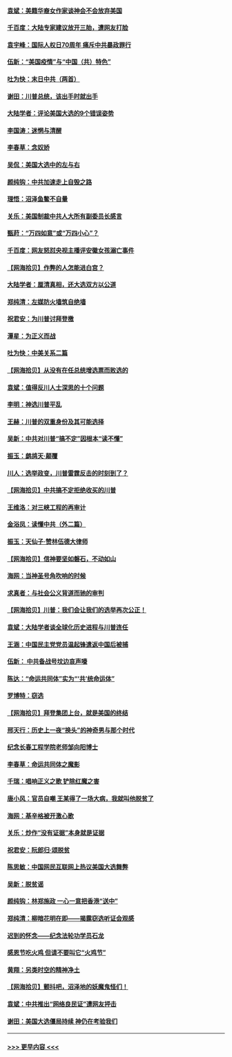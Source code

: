 #### [袁斌：美籍华裔女作家谈神会不会放弃美国](../pages/nsc993/n12615263.md?t=12122202) 
#### [千百度：大陆专家建议放开三胎，遭网友打脸](../pages/nsc993/n12614456.md?t=12122202) 
#### [袁宇峰：国际人权日70周年 痛斥中共暴政罪行](../pages/nsc993/n12611965.md?t=12122202) 
#### [伍新：“美国疫情”与“中国（共）特色”](../pages/nsc993/n12611463.md?t=12122202) 
#### [吐为快：末日中共（两首）](../pages/nsc993/n12611461.md?t=12122202) 
#### [谢田：川普总统，该出手时就出手](../pages/nsc993/n12610905.md?t=12122202) 
#### [大陆学者：评论美国大选的9个错误姿势](../pages/nsc993/n12609586.md?t=12122202) 
#### [李国涛：迷惘与清醒](../pages/nsc993/n12607532.md?t=12122202) 
#### [李春草：念奴娇](../pages/nsc993/n12607083.md?t=12122202) 
#### [吴侃：美国大选中的左与右](../pages/nsc993/n12607054.md?t=12122202) 
#### [颜纯钩：中共加速走上自毁之路](../pages/nsc993/n12606473.md?t=12122202) 
#### [理悟：沼泽鱼鳖不自量](../pages/nsc993/n12606454.md?t=12122202) 
#### [关乐：美国制裁中共人大所有副委员长感言](../pages/nsc993/n12606442.md?t=12122202) 
#### [甄莳：“万四如意”或“万四小心”？](../pages/nsc993/n12606091.md?t=12122202) 
#### [千百度：网友怒怼央视主播评安徽女孩溺亡事件](../pages/nsc993/n12605370.md?t=12122202) 
#### [【网海拾贝】作弊的人怎能进白宫？](../pages/nsc993/n12603546.md?t=12122202) 
#### [大陆学者：厘清真相，还大选双方以公道](../pages/nsc993/n12603475.md?t=12122202) 
#### [郑纯清：左媒防火墙筑自绝墙](../pages/nsc993/n12602226.md?t=12122202) 
#### [祝君安：为川普讨拜登檄](../pages/nsc993/n12602199.md?t=12122202) 
#### [潭星：为正义而战](../pages/nsc993/n12600926.md?t=12122202) 
#### [吐为快：中美关系二篇](../pages/nsc993/n12600908.md?t=12122202) 
#### [【网海拾贝】从没有在任总统增选票而败选的](../pages/nsc993/n12600435.md?t=12122202) 
#### [袁斌：值得反川人士深思的十个问题](../pages/nsc993/n12600332.md?t=12122202) 
#### [李明：神选川普平乱](../pages/nsc993/n12599751.md?t=12122202) 
#### [王赫：川普的双重身份及其可能选择](../pages/nsc993/n12599723.md?t=12122202) 
#### [吴新：中共对川普“搞不定”因根本“读不懂”](../pages/nsc993/n12599502.md?t=12122202) 
#### [振玉：鹧鸪天‧颠覆](../pages/nsc993/n12599494.md?t=12122202) 
#### [川人：选举政变，川普雷霆反击的时刻到了？](../pages/nsc993/n12599291.md?t=12122202) 
#### [【网海拾贝】中共搞不定拒绝收买的川普](../pages/nsc993/n12598955.md?t=12122202) 
#### [王维洛：对三峡工程的再审计](../pages/nsc993/n12598436.md?t=12122202) 
#### [金浴凤：读懂中共（外二篇）](../pages/nsc993/n12597943.md?t=12122202) 
#### [振玉：天仙子‧赞林伍德大律师](../pages/nsc993/n12597929.md?t=12122202) 
#### [【网海拾贝】信神要坚如磐石，不动如山](../pages/nsc993/n12597901.md?t=12122202) 
#### [海网：当神圣号角吹响的时候](../pages/nsc993/n12595891.md?t=12122202) 
#### [求真者：与社会公义背道而驰的审判](../pages/nsc993/n12595868.md?t=12122202) 
#### [【网海拾贝】川普：我们会让我们的选举再次公正！](../pages/nsc993/n12594930.md?t=12122202) 
#### [袁斌：大陆学者谈全球化历史进程与川普连任](../pages/nsc993/n12594690.md?t=12122202) 
#### [王涵：中国民主党党员温起锋遣返中国后被捕](../pages/nsc993/n12594540.md?t=12122202) 
#### [伍新： 中共备战号坟边哀声嚎](../pages/nsc993/n12593086.md?t=12122202) 
#### [陈达：“命运共同体”实为“‘共’统命运体”](../pages/nsc993/n12590865.md?t=12122202) 
#### [罗博特：窃选](../pages/nsc993/n12590619.md?t=12122202) 
#### [【网海拾贝】拜登集团上台，就是美国的终结](../pages/nsc993/n12589725.md?t=12122202) 
#### [邢天行：历史上一夜“换头”的神奇男与那个时代](../pages/nsc993/n12589424.md?t=12122202) 
#### [纪念长春工程学院老师邹向阳博士](../pages/nsc993/n12585390.md?t=12122202) 
#### [李春草：命运共同体之魔影](../pages/nsc993/n12585026.md?t=12122202) 
#### [千瑞：唱响正义之歌 铲除红魔之害](../pages/nsc993/n12585002.md?t=12122202) 
#### [唐小风：官员自嘲 王某得了一场大病，我就叫他脱贫了](../pages/nsc993/n12584981.md?t=12122202) 
#### [海网：基辛格被开激心歌](../pages/nsc993/n12584946.md?t=12122202) 
#### [关乐：炒作“没有证据”本身就是证据](../pages/nsc993/n12583146.md?t=12122202) 
#### [祝君安：阮郎归‧颂脱贫](../pages/nsc993/n12583119.md?t=12122202) 
#### [陈思敏：中国网民互联网上热议美国大选舞弊](../pages/nsc993/n12582845.md?t=12122202) 
#### [吴新：脱贫谣](../pages/nsc993/n12580839.md?t=12122202) 
#### [颜纯钩：林郑施政 一心一意把香港“送中”](../pages/nsc993/n12580805.md?t=12122202) 
#### [郑纯清：柳暗花明在即——揭露窃选听证会观感](../pages/nsc993/n12580795.md?t=12122202) 
#### [迟到的怀念——纪念法轮功学员石龙](../pages/nsc993/n12580245.md?t=12122202) 
#### [感恩节吃火鸡  但请不要叫它“火鸡节”](../pages/nsc993/n12580252.md?t=12122202) 
#### [黄翔：另类时空的精神净土](../pages/nsc993/n12578638.md?t=12122202) 
#### [【网海拾贝】颤抖吧，沼泽地的妖魔鬼怪们！](../pages/nsc993/n12578552.md?t=12122202) 
#### [袁斌：中共推出“网络良民证”遭网友抨击](../pages/nsc993/n12578511.md?t=12122202) 
#### [谢田：美国大选僵局持续 神仍在考验我们](../pages/nsc993/n12577432.md?t=12122202) 

----
#### [ >>> 更早内容 <<< ](../indexes/nsc993-earlier.md)
